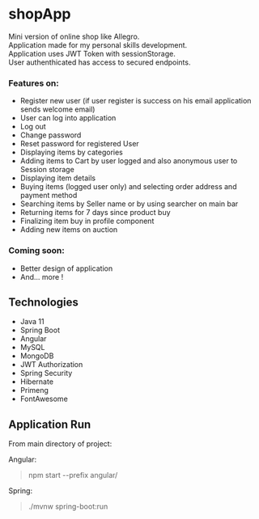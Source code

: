 # shopApp
Mini version of online shop like Allegro.  
Application made for my personal skills development.  
Application uses JWT Token with sessionStorage.  
User authenthicated has access to secured endpoints.

### Features on:
- Register new user (if user register is success on his email application sends welcome email)
- User can log into application
- Log out
- Change password
- Reset password for registered User
- Displaying items by categories
- Adding items to Cart by user logged and also anonymous user to Session storage
- Displaying item details
- Buying items (logged user only) and selecting order address and payment method
- Searching items by Seller name or by using searcher on main bar
- Returning items for 7 days since product buy
- Finalizing item buy in profile component
- Adding new items on auction

### Coming soon:
- Better design of application
- And... more !

## Technologies
* Java 11
* Spring Boot
* Angular
* MySQL
* MongoDB
* JWT Authorization
* Spring Security
* Hibernate
* Primeng
* FontAwesome

## Application Run
From main directory of project:

Angular:  
> npm start --prefix angular/  


Spring:  
> ./mvnw spring-boot:run
